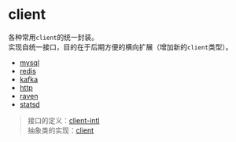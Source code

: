 # client

各种常用`client`的统一封装。  
实现自统一接口，目的在于后期方便的横向扩展（增加新的`client`类型）。  

- [mysql](packages/mysql-client)
- [redis](packages/redis-client)
- [kafka](packages/kafka-client)
- [http](packages/http-client)
- [raven](packages/raven-client)
- [statsd](packages/statsd-client)

> 接口的定义：[client-intl](packages/client-intl)  
> 抽象类的实现：[client](packages/client)